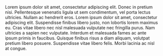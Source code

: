 Lorem ipsum dolor sit amet, consectetur adipiscing elit. Donec in pretium nisi. Pellentesque venenatis ligula ut sem condimentum, vel porta lectus ultricies. Nullam ac hendrerit eros. Lorem ipsum dolor sit amet, consectetur adipiscing elit. Suspendisse finibus libero justo, non lobortis lorem maximus eu. Cras vitae libero nec nisl malesuada vulputate nec fringilla purus. Nam ultricies a sapien nec vulputate. Interdum et malesuada fames ac ante ipsum primis in faucibus. Quisque finibus risus a diam aliquam, volutpat pretium libero posuere. Suspendisse vitae libero felis. Morbi lacinia ac nisl at congue.